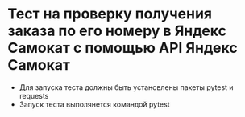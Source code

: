 ﻿# Тест на проверку получения заказа по его номеру в Яндекс Самокат с помощью API Яндекс Самокат
- Для запуска теста должны быть установлены пакеты pytest и requests
- Запуск теста выполянется командой pytest